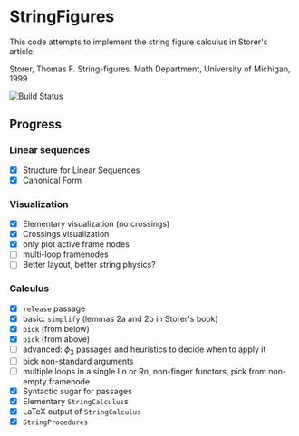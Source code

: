 # StringFigures

This code attempts to implement the string figure calculus in Storer's article:

Storer, Thomas F. String-figures. Math Department, University of Michigan, 1999

[![Build Status](https://github.com/abraunst/StringFigures.jl/actions/workflows/CI.yml/badge.svg?branch=main)](https://github.com/abraunst/StringFigures.jl/actions/workflows/CI.yml?query=branch%3Amain)

## Progress

### Linear sequences

- [x] Structure for Linear Sequences
- [x] Canonical Form

### Visualization

- [x] Elementary visualization (no crossings)
- [x] Crossings visualization
- [x] only plot active frame nodes
- [ ] multi-loop framenodes
- [ ] Better layout, better string physics?

### Calculus

- [x] `release` passage
- [x] basic: `simplify` (lemmas 2a and 2b in Storer's book)
- [x] `pick` (from below)
- [X] `pick` (from above)
- [ ] advanced: $\phi_3$ passages and heuristics to decide when to apply it
- [ ] pick non-standard arguments
- [ ] multiple loops in a single Ln or Rn, non-finger functors, pick from non-empty framenode
- [x] Syntactic sugar for passages
- [x] Elementary `StringCalculus`s
- [x] LaTeX output of `StringCalculus`
- [x] `StringProcedures`
